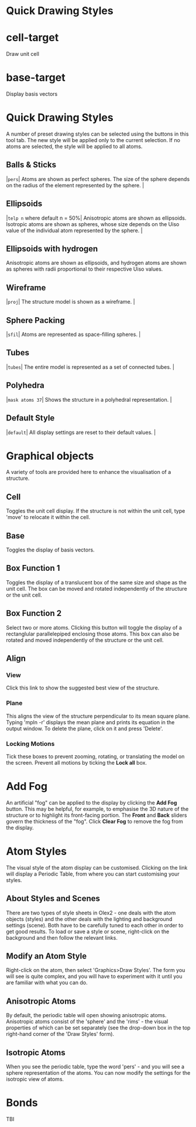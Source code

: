 # Quick Drawing Styles

# cell-target
Draw unit cell

# base-target
Display basis vectors

# Quick Drawing Styles
A number of preset drawing styles can be selected using the buttons in this tool tab. The new style will be applied only to the current selection. If no atoms are selected, the style will be applied to all atoms.

## Balls & Sticks
|`pers`| Atoms are shown as perfect spheres. The size of the sphere depends on the radius of the element represented by the sphere. |

## Ellipsoids
|`telp n` where default n = 50%| Anisotropic atoms are shown as ellipsoids. Isotropic atoms are shown as spheres, whose size depends on the Uiso value of the individual atom represented by the sphere. |

## Ellipsoids with hydrogen
Anisotropic atoms are shown as ellipsoids, and hydrogen atoms are shown as spheres with radii proportional to their respective Uiso values.

## Wireframe
|`proj`| The structure model is shown as a wireframe. |

## Sphere Packing
|`sfil`| Atoms are represented as space-filling spheres. |

## Tubes
|`tubes`| The entire model is represented as a set of connected tubes. |

## Polyhedra
|`mask atoms 37`| Shows the structure in a polyhedral representation. |

## Default Style
|`default`| All display settings are reset to their default values. |


# Graphical objects
A variety of tools are provided here to enhance the visualisation of a structure.

## Cell
Toggles the unit cell display. If the structure is not within the unit cell, type '<c>move</c>' to relocate it within the cell.

## Base
Toggles the display of basis vectors.

## Box Function 1
Toggles the display of a translucent box of the same size and shape as the unit cell. The box can be moved and rotated independently of the structure or the unit cell.

## Box Function 2
Select two or more atoms. Clicking this button will toggle the display of a rectanglular parallelepiped enclosing those atoms. This box can also be rotated and moved independently of the structure or the unit cell.

## Align

### View
Click this link to show the suggested best view of the structure.

### Plane
This aligns the view of the structure perpendicular to its mean square plane. Typing '<c>mpln -r<c>' displays the mean plane and prints its equation in the output window. To delete the plane, click on it and press '<c>Delete</c>'.

### Locking Motions
Tick these boxes to prevent zooming, rotating, or translating the model on the screen. Prevent all motions by ticking the **Lock all** box.

# Add Fog
An artificial "fog" can be applied to the display by clicking the **Add Fog** button. This may be helpful, for example, to emphasise the 3D nature of the structure or to highlight its front-facing portion. The **Front** and **Back** sliders govern the thickness of the "fog". Click **Clear Fog** to remove the fog from the display.





# Atom Styles
The visual style of the atom display can be customised. Clicking on the link will display a Periodic Table, from where you can start customising your styles.

## About Styles and Scenes
There are two types of style sheets in Olex2 - one deals with the atom objects (styles) and the other deals with the lighting and background settings (scene). Both have to be carefully tuned to each other in order to get good results. To load or save a style or scene, right-click on the background and then follow the relevant links.

## Modify an Atom Style
Right-click on the atom, then select 'Graphics>Draw Styles'. The form you will see is quite complex, and you will have to experiment with it until you are familiar with what you can do.

## Anisotropic Atoms
By default, the periodic table will open showing anisotropic atoms. Anisotropic atoms consist of the 'sphere' and the 'rims' - the visual properties of which can be set separately (see the drop-down box in the top right-hand corner of the 'Draw Styles' form).

## Isotropic Atoms
When you see the periodic table, type the word 'pers' - and you will see a sphere representation of the atoms. You can now modify the settings for the isotropic view of atoms.

# Bonds
TBI
